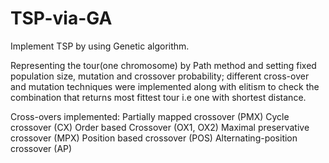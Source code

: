 # TSP-via-GA
Implement TSP by using Genetic algorithm.

Representing the tour(one chromosome) by Path method and setting fixed population size, mutation and crossover probability; different cross-over and mutation techniques were implemented along with elitism to check the combination that returns most fittest tour i.e one with shortest distance.

Cross-overs implemented:
Partially mapped crossover (PMX)
Cycle crossover (CX)
Order based Crossover (OX1, OX2)
Maximal preservative crossover (MPX)
Position based crossover (POS)
Alternating-position crossover (AP)
